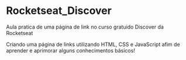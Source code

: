 # Rocketseat_Discover
Aula pratica de uma página de link no curso gratuido Discover da Rocketseat

Criando uma página de links utilizando HTML, CSS e JavaScript afim de aprender e aprimorar alguns conhecimentos básicos!
